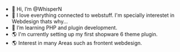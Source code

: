 - 👋 Hi, I’m @WhisperN
- 👀 I love everything connected to webstuff. I'm specially interestet in Webdesign thats why...
- 🌱 I’m learning PHP and plugin development.
- 🌎 I'm currently setting up my first shopware 6 theme plugin.
- 🌎 Interest in many Areas such as frontent webdesign.


